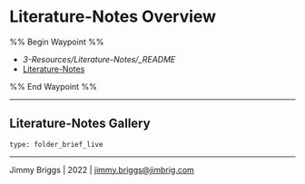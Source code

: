 # Literature-Notes Overview

%% Begin Waypoint %%

* *3-Resources/Literature-Notes/_README*
* [Literature-Notes](Literature-Notes.md)

%% End Waypoint %%

---

## Literature-Notes Gallery

````ccard
type: folder_brief_live
````

---

Jimmy Briggs | 2022 | <jimmy.briggs@jimbrig.com>
